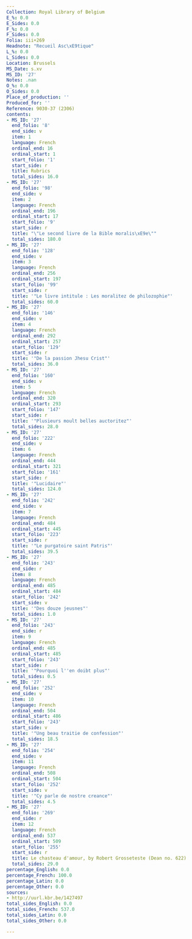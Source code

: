```yaml
---
Collection: Royal Library of Belgium
E_%: 0.0
E_Sides: 0.0
F_%: 0.0
F_Sides: 0.0
Folia: iii+269
Headnote: "Recueil Asc\xE9tique"
L_%: 0.0
L_Sides: 0.0
Location: Brussels
MS_Date: s.xv
MS_ID: '27'
Notes: .nan
O_%: 0.0
O_Sides: 0.0
Place_of_production: ''
Produced_for: ''
Reference: 9030-37 (2306)
contents:
- MS_ID: '27'
  end_folio: '8'
  end_side: v
  item: 1
  language: French
  ordinal_end: 16
  ordinal_start: 1
  start_folio: '1'
  start_side: r
  title: Rubrics
  total_sides: 16.0
- MS_ID: '27'
  end_folio: '98'
  end_side: v
  item: 2
  language: French
  ordinal_end: 196
  ordinal_start: 17
  start_folio: '9'
  start_side: r
  title: "\"Le second livre de la Bible moralis\xE9e\""
  total_sides: 180.0
- MS_ID: '27'
  end_folio: '128'
  end_side: v
  item: 3
  language: French
  ordinal_end: 256
  ordinal_start: 197
  start_folio: '99'
  start_side: r
  title: '"Le livre intitule : Les moralitez de philozophie"'
  total_sides: 60.0
- MS_ID: '27'
  end_folio: '146'
  end_side: v
  item: 4
  language: French
  ordinal_end: 292
  ordinal_start: 257
  start_folio: '129'
  start_side: r
  title: '"De la passion Jhesu Crist"'
  total_sides: 36.0
- MS_ID: '27'
  end_folio: '160'
  end_side: v
  item: 5
  language: French
  ordinal_end: 320
  ordinal_start: 293
  start_folio: '147'
  start_side: r
  title: '"Plusieurs moult belles auctoritez"'
  total_sides: 28.0
- MS_ID: '27'
  end_folio: '222'
  end_side: v
  item: 6
  language: French
  ordinal_end: 444
  ordinal_start: 321
  start_folio: '161'
  start_side: r
  title: '"Lucidaire"'
  total_sides: 124.0
- MS_ID: '27'
  end_folio: '242'
  end_side: v
  item: 7
  language: French
  ordinal_end: 484
  ordinal_start: 445
  start_folio: '223'
  start_side: r
  title: '"Le purgatoire saint Patris"'
  total_sides: 39.5
- MS_ID: '27'
  end_folio: '243'
  end_side: r
  item: 8
  language: French
  ordinal_end: 485
  ordinal_start: 484
  start_folio: '242'
  start_side: v
  title: '"Des douze jeusnes"'
  total_sides: 1.0
- MS_ID: '27'
  end_folio: '243'
  end_side: r
  item: 9
  language: French
  ordinal_end: 485
  ordinal_start: 485
  start_folio: '243'
  start_side: r
  title: '"Pourquoi l''en doibt plus"'
  total_sides: 0.5
- MS_ID: '27'
  end_folio: '252'
  end_side: v
  item: 10
  language: French
  ordinal_end: 504
  ordinal_start: 486
  start_folio: '243'
  start_side: v
  title: '"Ung beau traitie de confession"'
  total_sides: 18.5
- MS_ID: '27'
  end_folio: '254'
  end_side: v
  item: 11
  language: French
  ordinal_end: 508
  ordinal_start: 504
  start_folio: '252'
  start_side: v
  title: '"Cy parle de nostre creance"'
  total_sides: 4.5
- MS_ID: '27'
  end_folio: '269'
  end_side: r
  item: 12
  language: French
  ordinal_end: 537
  ordinal_start: 509
  start_folio: '255'
  start_side: r
  title: Le chasteau d'amour, by Robert Grosseteste (Dean no. 622)
  total_sides: 29.0
percentage_English: 0.0
percentage_French: 100.0
percentage_Latin: 0.0
percentage_Other: 0.0
sources:
- http://uurl.kbr.be/1427497
total_sides_English: 0.0
total_sides_French: 537.0
total_sides_Latin: 0.0
total_sides_Other: 0.0

---
```

